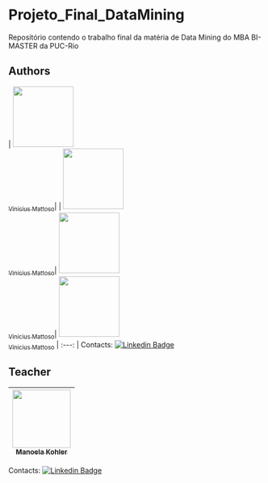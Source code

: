 # Projeto_Final_DataMining
Repositório contendo o trabalho final da matéria de Data Mining do MBA BI-MASTER da PUC-Rio



## Authors
| [<img src="https://user-images.githubusercontent.com/74414640/167328751-8cdcac06-b869-42be-82fc-893913abbd21.png" width=120><br><sub>Vinicius Mattoso</sub>](https://www.linkedin.com/in/vinicius-mattoso/)|  | [<img src="https://user-images.githubusercontent.com/74414640/167328751-8cdcac06-b869-42be-82fc-893913abbd21.png" width=120><br><sub>Vinicius Mattoso</sub>](https://www.linkedin.com/in/vinicius-mattoso/)| [<img src="https://user-images.githubusercontent.com/74414640/167328751-8cdcac06-b869-42be-82fc-893913abbd21.png" width=120><br><sub>Vinicius Mattoso</sub>](https://www.linkedin.com/in/vinicius-mattoso/)| [<img src="https://user-images.githubusercontent.com/74414640/167328751-8cdcac06-b869-42be-82fc-893913abbd21.png" width=120><br><sub>Vinicius Mattoso</sub>](https://www.linkedin.com/in/vinicius-mattoso/)
| :---: |
Contacts: [![Linkedin Badge](https://img.shields.io/badge/-LinkedIn-blue?style=flat-square&logo=Linkedin&logoColor=white&link=https://www.linkedin.com/in/vinicius-mattoso/)](https://www.linkedin.com/in/vinicius-mattoso/)

## Teacher
| [<img src="https://user-images.githubusercontent.com/74414640/167327273-69e5e289-456a-40ee-bb37-2bd1fd699538.jpg" width=115><br><sub> Manoela Kohler </sub>](https://www.linkedin.com/in/manoelakohler/) |  
| :---: |
Contacts: [![Linkedin Badge](https://img.shields.io/badge/-LinkedIn-blue?style=flat-square&logo=Linkedin&logoColor=white&link=https://www.linkedin.com/in/manoelakohler/)](https://www.linkedin.com/in/manoelakohler/)

